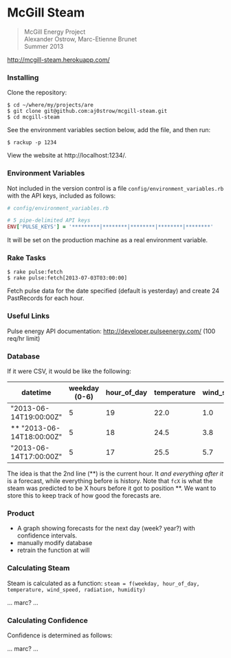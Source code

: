 # McGill Steam

> McGill Energy Project   
> Alexander Ostrow, Marc-Etienne Brunet   
> Summer 2013   

http://mcgill-steam.herokuapp.com/

### Installing

Clone the repository:

```
$ cd ~/where/my/projects/are
$ git clone git@github.com:aj0strow/mcgill-steam.git
$ cd mcgill-steam
```

See the environment variables section below, add the file, and then run:

```
$ rackup -p 1234
```

View the website at http://localhost:1234/.

### Environment Variables

Not included in the version control is a file `config/environment_variables.rb` with the API keys, included as follows:

```ruby
# config/environment_variables.rb

# 5 pipe-delimited API keys
ENV['PULSE_KEYS'] = '*********|********|********|********|********'
```

It will be set on the production machine as a real environment variable. 

### Rake Tasks
```
$ rake pulse:fetch
$ rake pulse:fetch[2013-07-03T03:00:00]
```

Fetch pulse data for the date specified (default is yesterday) and create 24 PastRecords for each hour.

### Useful Links

Pulse energy API documentation: http://developer.pulseenergy.com/ (100 req/hr limit)

### Database

If it were CSV, it would be like the following:

| datetime | weekday (0-6) | hour\_of\_day | temperature | wind\_speed | radiation | humidity | steam | fc0 | fc3 | fc11 | fc23 |
| -------- |-------------- | ------------- | ----------- | ----------- | --------- | -------- | ----- | --- | --- | ---- | -----|
| "2013-06-14T19:00:00Z" | 5 | 19 | 22.0 | 1.0 | 187.0 | 0.7145 | 15640.4 | NA | 16060.0 | 18040.4 | 15040.4 |
| ** "2013-06-14T18:00:00Z" | 5 | 18 | 24.5 | 3.8 | 200.4 | 0.7890 | 15040.4 | 15040.4 | 18060.0 | 18040.4 | 15740.0 |
| "2013-06-14T17:00:00Z" | 5 | 17 | 25.5 | 5.7 | 250.6 | 0.6756 | 15786.0 | 15040.4 | 16400.4 | 18060.0 | 18040.4 |

The idea is that the 2nd line (**) is the current hour. It _and everything after it_ is a forecast, while everything before is history. Note that `fcX` is what the steam was predicted to be X hours before it got to position **. We want to store this to keep track of how good the forecasts are.
 
### Product

- A graph showing forecasts for the next day (week? year?) with confidence intervals.
- manually modify database
- retrain the function at will

### Calculating Steam

Steam is calculated as a function: `steam = f(weekday, hour_of_day, temperature, wind_speed, radiation, humidity)`

... marc? ...

### Calculating Confidence

Confidence is determined as follows:

... marc? ...
